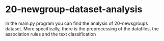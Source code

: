 # 20-newgroup-dataset-analysis
In the main.py program you can find the analysis of 20-newsgroups dataset. More specifically, there is the preprocessing of the datafiles, the association rules and the text classification 

